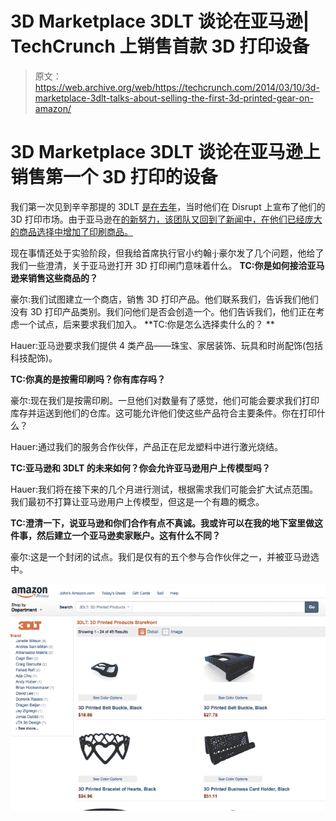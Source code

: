 # 3D Marketplace 3DLT 谈论在亚马逊| TechCrunch 上销售首款 3D 打印设备

> 原文：<https://web.archive.org/web/https://techcrunch.com/2014/03/10/3d-marketplace-3dlt-talks-about-selling-the-first-3d-printed-gear-on-amazon/>

# 3D Marketplace 3DLT 谈论在亚马逊上销售第一个 3D 打印的设备

我们第一次见到辛辛那提的 3DLT [是在去年](https://web.archive.org/web/20230405170017/https://techcrunch.com/2013/04/30/3dlt-launches-the-first-store-for-printable-3d-objects/)，当时他们在 Disrupt 上宣布了他们的 3D 打印市场。由于亚马逊在[的新努力，该团队又回到了新闻中，在他们已经庞大的商品选择中增加了印刷商品。](https://web.archive.org/web/20230405170017/http://www.amazon.com/gp/node/index.html?ie=UTF8&marketplaceID=ATVPDKIKX0DER&me=A1V9JQ2VE1JCFX&merchant=A1V9JQ2VE1JCFX&redirect=true)

现在事情还处于实验阶段，但我给首席执行官小约翰·j·豪尔发了几个问题，他给了我们一些澄清，关于亚马逊打开 3D 打印闸门意味着什么。
 **TC:你是如何接洽亚马逊来销售这些商品的？**

豪尔:我们试图建立一个商店，销售 3D 打印产品。他们联系我们，告诉我们他们没有 3D 打印产品类别。我们问他们是否会创造一个。他们告诉我们，他们正在考虑一个试点，后来要求我们加入。
 **TC:你是怎么选择卖什么的？
**

Hauer:亚马逊要求我们提供 4 类产品——珠宝、家居装饰、玩具和时尚配饰(包括科技配饰)。

**TC:你真的是按需印刷吗？你有库存吗？**

豪尔:现在我们是按需印刷。一旦他们对数量有了感觉，他们可能会要求我们打印库存并运送到他们的仓库。这可能允许他们使这些产品符合主要条件。你在打印什么？

Hauer:通过我们的服务合作伙伴，产品正在尼龙塑料中进行激光烧结。

**TC:亚马逊和 3DLT 的未来如何？你会允许亚马逊用户上传模型吗？**

Hauer:我们将在接下来的几个月进行测试，根据需求我们可能会扩大试点范围。我们最初不打算让亚马逊用户上传模型，但这是一个有趣的概念。

**TC:澄清一下，说亚马逊和你们合作有点不真诚。我或许可以在我的地下室里做这件事，然后建立一个亚马逊卖家账户。这有什么不同？** 

豪尔:这是一个封闭的试点。我们是仅有的五个参与合作伙伴之一，并被亚马逊选中。

![Screen Shot 2014-03-10 at 11.11.47 AM](img/33e421b56bf3ee0144beb75e370884fc.png)